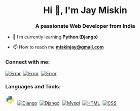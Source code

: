 <h1 align="center"> Hi 👋, I'm Jay Miskin </h1>
<h3 align="center">A passionate Web Developer from India</h3>

- 🌱 I’m currently learning **Python (Django)**

- 📫 How to reach me **miskinjay@gmail.com**

<h3 align="left">Connect with me:</h3>
<p align="left">
<a href="https://www.instagram.com/_.always_augst/" target="_blank"><img align="center" src="https://raw.githubusercontent.com/rahuldkjain/github-profile-readme-generator/master/src/images/icons/Social/instagram.svg" alt="Error" height="30" width="30" /></a>&nbsp;
<a href="https://www.linkedin.com/in/jay-miskin/" target="_blank"><img align="center" src="https://cdn-icons-png.flaticon.com/512/174/174857.png" alt="Error" height="30" width="30" /></a>&nbsp;
<a href="https://join.skype.com/invite/xcmhckCT6NAM" target="_blank"><img align="center" src="https://cdn-icons-png.flaticon.com/512/174/174869.png" alt="Error" height="30" width="30"></a>&nbsp;
  
</p>
<p align="left"> 
<h3 align="left">Languages and Tools:</h3>
<a href="https://www.python.org" target="_blank"> <img src="https://raw.githubusercontent.com/devicons/devicon/master/icons/python/python-original.svg" alt="python" width="30" height="30"/></a>&nbsp;
<a href="https://www.djangoproject.com/" target="_blank"><img align="center" src="https://cdn-icons-png.flaticon.com/512/9307/9307630.png" alt="Django" height="30" width="30" /></a>&nbsp;
<a href="https://www.djangoproject.com/" target="_blank"><img align="center" src="https://cdn-icons-png.flaticon.com/512/9307/9307630.png" alt="Django" height="30" width="30" /></a>&nbsp;
<a href="https://www.mysql.com/" target="_blank"><img align="center" src="https://cdn-icons-png.flaticon.com/512/919/919836.png" alt="Mysql" height="30" width="30" /></a>&nbsp;
<a href="https://www.w3schools.com/html/" target="_blank"><img align="center" src="https://cdn-icons-png.flaticon.com/512/1051/1051277.png" alt="HTML" height="30" width="30" /></a>&nbsp;
<a href="https://www.w3schools.com/w3css/defaulT.asp" target="_blank"><img align="center" src="https://cdn-icons-png.flaticon.com/512/732/732190.png" alt="CSS" height="30" width="30" /></a>&nbsp;
</p>
